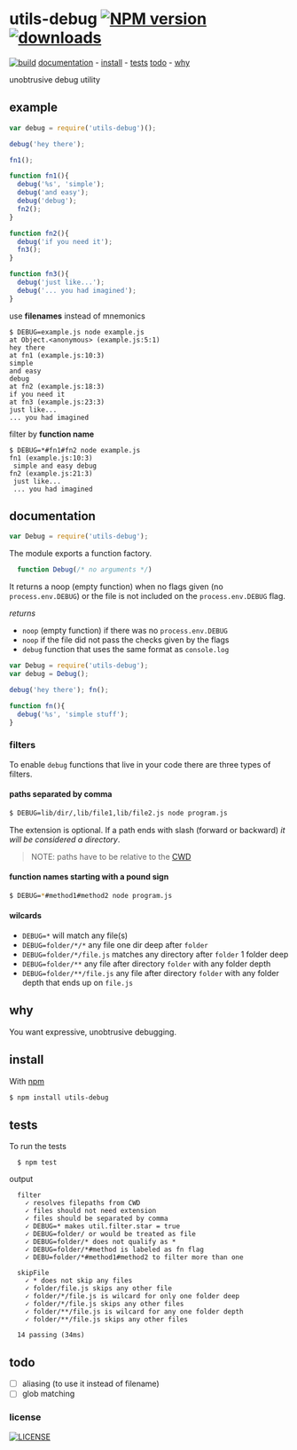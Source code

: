 # utils-debug [![NPM version][npm-badge]][npm-link][![downloads][downloads-bagde]][npm-link]

[![build][build-badge]][build-link]
[documentation](#documentation) -
[install](#install) -
[tests](#tests)
[todo](#todo) -
[why](#why)

unobtrusive debug utility

## example

```js
var debug = require('utils-debug')();

debug('hey there');

fn1();

function fn1(){
  debug('%s', 'simple');
  debug('and easy');
  debug('debug');
  fn2();
}

function fn2(){
  debug('if you need it');
  fn3();
}

function fn3(){
  debug('just like...');
  debug('... you had imagined');
}
```

use **filenames** instead of mnemonics

```
$ DEBUG=example.js node example.js
at Object.<anonymous> (example.js:5:1)
hey there
at fn1 (example.js:10:3)
simple
and easy
debug
at fn2 (example.js:18:3)
if you need it
at fn3 (example.js:23:3)
just like...
... you had imagined
```

filter by **function name**

```
$ DEBUG=*#fn1#fn2 node example.js
fn1 (example.js:10:3)
 simple and easy debug
fn2 (example.js:21:3)
 just like...
 ... you had imagined
```

## documentation

```js
var Debug = require('utils-debug');
```

The module exports a function factory.

```js
  function Debug(/* no arguments */)
```
It returns a noop (empty function) when no flags given (no `process.env.DEBUG`)
or the file is not included on the `process.env.DEBUG` flag.

_returns_
 - `noop` (empty function) if there was no `process.env.DEBUG`
 - `noop` if the file did not pass the checks given by the flags
 - `debug` function that uses the same format as `console.log`

```js
var Debug = require('utils-debug');
var debug = Debug();

debug('hey there'); fn();

function fn(){
  debug('%s', 'simple stuff');
}
```

### filters

To enable `debug` functions that live in your code there are three types of filters.

#### paths separated by comma

```sh
$ DEBUG=lib/dir/,lib/file1,lib/file2.js node program.js
```

The extension is optional. If a path ends with slash (forward or backward) _it will be considered
a directory_.

> NOTE: paths have to be relative to the [CWD](https://en.wikipedia.org/wiki/Working_directory#In_operating_systems)

#### function names starting with a pound sign

```sh
$ DEBUG=*#method1#method2 node program.js
```

#### wilcards

 - `DEBUG=*` will match any file(s)
 - `DEBUG=folder/*/*` any file one dir deep after `folder`
 - `DEBUG=folder/*/file.js` matches any directory after `folder` 1 folder deep
 - `DEBUG=folder/**` any file after directory `folder` with any folder depth
 - `DEBUG=folder/**/file.js` any file after directory `folder` with any folder depth that ends up on `file.js`

## why

You want expressive, unobtrusive debugging.

## install

With [npm][npm-link]
```sh
$ npm install utils-debug
```

## tests

To run the tests
```
  $ npm test  
```

output
```
  filter
    ✓ resolves filepaths from CWD
    ✓ files should not need extension
    ✓ files should be separated by comma
    ✓ DEBUG=* makes util.filter.star = true
    ✓ DEBUG=folder/ or would be treated as file
    ✓ DEBUG=folder/* does not qualify as *
    ✓ DEBUG=folder/*#method is labeled as fn flag
    ✓ DEBU=folder/*#method1#method2 to filter more than one

  skipFile
    ✓ * does not skip any files
    ✓ folder/file.js skips any other file
    ✓ folder/*/file.js is wilcard for only one folder deep
    ✓ folder/*/file.js skips any other files
    ✓ folder/**/file.js is wilcard for any one folder depth
    ✓ folder/**/file.js skips any other files

  14 passing (34ms)
```

## todo

- [ ] aliasing (to use it instead of filename)
- [ ] glob matching

### license

[![LICENSE][license-badge]][license-link]

[npm-link]: http://www.npmjs.org/package/utils-debug
[npm-badge]: http://img.shields.io/npm/v/utils-debug.svg?style=flat-square

[build-link]: https://travis-ci.org/stringparser/utils-debug/builds
[build-badge]: http://img.shields.io/travis/stringparser/utils-debug/master.svg?style=flat-square

[license-link]: http://opensource.org/licenses/MIT
[license-badge]: http://img.shields.io/npm/l/utils-debug.svg?style=flat-square

[downloads-bagde]: http://img.shields.io/npm/dm/utils-debug.svg?style=flat-square
